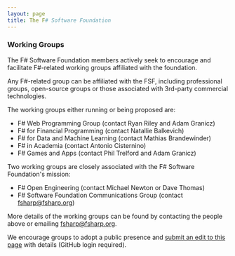 ```yaml
---
layout: page
title: The F# Software Foundation
---
```


### Working Groups

The F# Software Foundation members actively seek to encourage and facilitate F#-related working 
groups affiliated with the foundation. 

Any F#-related group can be affiliated with the FSF, including professional groups, open-source groups
or those associated with 3rd-party commercial technologies.

The working groups either running or being proposed are:
  * F# Web Programming Group (contact Ryan Riley and Adam Granicz)
  * F# for Financial Programming (contact Natallie Balkevich)
  * F# for Data and Machine Learning (contact Mathias Brandewinder)
  * F# in Academia (contact Antonio Cisternino)
  * F# Games and Apps (contact Phil Trelford and Adam Granicz)

Two working groups are closely associated with the F# Software Foundation's mission:
  * F# Open Engineering (contact Michael Newton or Dave Thomas)  
  * F# Software Foundation Communications Group (contact fsharp@fsharp.org)

More details of the working groups can be found by contacting the people above or 
emailing fsharp@fsharp.org. 

We encourage groups to adopt a public presence and [submit an edit to this page](https://github.com/fsharp/fsfoundation/edit/gh-pages/working-groups/index.md) with details (GitHub login required).
